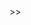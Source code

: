 <html lang="en">
  <head>
    <title>Noisy tests</title>
    <link rel="stylesheet" href="https://code.jquery.com/qunit/qunit-2.3.2.css">
  </head>
  <body>
    <div id="qunit"></div>
    <div id="qunit-fixture"></div>>>
    <script src="https://code.jquery.com/qunit/qunit-2.3.2.js"></script>
    <script type="text/javascript" src="assets/noisy.min.js"></script>
    <script type="text/javascript" src="assets/test.js"></script>
  </body>
</html>
